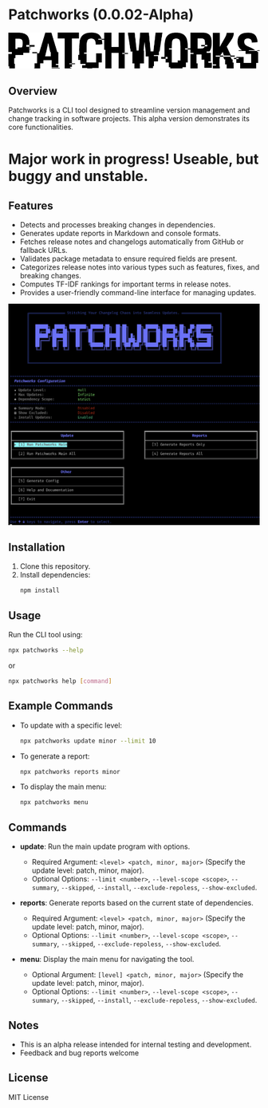 # Patchworks (0.0.02-Alpha)

![Patchworks Logo](https://github.com/shanemiller89/patchworks/blob/main/assets/patchworks_title.png)

## Overview
Patchworks is a CLI tool designed to streamline version management and change tracking in software projects. This alpha version demonstrates its core functionalities.

# Major work in progress! Useable, but buggy and unstable.

## Features

- Detects and processes breaking changes in dependencies.
- Generates update reports in Markdown and console formats.
- Fetches release notes and changelogs automatically from GitHub or fallback URLs.
- Validates package metadata to ensure required fields are present.
- Categorizes release notes into various types such as features, fixes, and breaking changes.
- Computes TF-IDF rankings for important terms in release notes.
- Provides a user-friendly command-line interface for managing updates.

![Patchworks Menu](https://github.com/shanemiller89/patchworks/blob/main/assets/patchworks_menu.png)

## Installation

1. Clone this repository.
2. Install dependencies:
   ```bash
   npm install
   ```

## Usage
Run the CLI tool using:

```bash
npx patchworks --help
```
or

```bash
npx patchworks help [command]
```


## Example Commands

- To update with a specific level:
  ```bash
  npx patchworks update minor --limit 10
  ```

- To generate a report:
  ```bash
  npx patchworks reports minor
  ```

- To display the main menu:
  ```bash
  npx patchworks menu
  ```

## Commands

- **update**: Run the main update program with options.
  - Required Argument: `<level> <patch, minor, major>` (Specify the update level: patch, minor, major).
  - Optional Options: `--limit <number>`, `--level-scope <scope>`, `--summary`, `--skipped`, `--install`, `--exclude-repoless`, `--show-excluded`.

- **reports**: Generate reports based on the current state of dependencies.
  - Required Argument: `<level> <patch, minor, major>` (Specify the update level: patch, minor, major).
  - Optional Options: `--limit <number>`, `--level-scope <scope>`, `--summary`, `--skipped`, `--exclude-repoless`, `--show-excluded`.

- **menu**: Display the main menu for navigating the tool.
  - Optional Argument: `[level] <patch, minor, major>` (Specify the update level: patch, minor, major).
  - Optional Options: `--limit <number>`, `--level-scope <scope>`, `--summary`, `--skipped`, `--install`, `--exclude-repoless`, `--show-excluded`.

## Notes
- This is an alpha release intended for internal testing and development.
- Feedback and bug reports welcome

## License
MIT License

